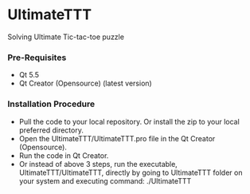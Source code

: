 # UltimateTTT
Solving Ultimate Tic-tac-toe puzzle

### Pre-Requisites
* Qt 5.5
* Qt Creator (Opensource) (latest version)

### Installation Procedure
* Pull the code to your local repository. Or install the zip to your local preferred directory.
* Open the UltimateTTT/UltimateTTT.pro file in the Qt Creator (Opensource).
* Run the code in Qt Creator.
* Or instead of above 3 steps, run the executable, UltimateTTT/UltimateTTT, directly by going to UltimateTTT folder on your system and executing command: ./UltimateTTT
